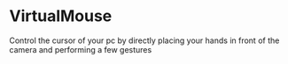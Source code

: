 # VirtualMouse
Control the cursor of your pc by directly placing your hands in front of the camera and performing a few gestures
